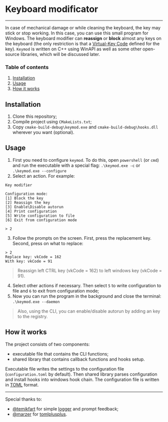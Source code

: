 # Keyboard modificator
---
In case of mechanical damage or while cleaning the keyboard, the key may stick or stop working.  In this case, you can use this small program for Windows.
The keyboard modifier can **reassign** or **block** almost any keys on the keyboard (the only restriction is that a [Virtual-Key Code](https://learn.microsoft.com/en-us/windows/win32/inputdev/virtual-key-codes) defined for the key).
`Keymod` is written on C++ using WinAPI as well as some other open-source libraries, which will be discussed later.

### Table of contents

1. [Installation](#installation)
2. [Usage](#usage)
3. [How it works](#how-it-works)

## Installation
1. Clone this repository;
2. Compile project using `CMakeLists.txt`;
3. Copy `cmake-build-debug\keymod.exe` and `cmake-build-debug\hooks.dll` wherever you want (optional).

## Usage
1. First you need to configure `keymod`. To do this, open `powershell` (or `cmd`) and run the executable with a special flag:
`.\keymod.exe -c` or `.\keymod.exe --configure`
2. Select an action. For example:
```
Key modifier

Configuration mode:
[1] Block the key
[2] Reassign the key
[3] Enable\Disable autorun
[4] Print configuration
[5] Write configuration to file
[6] Exit from configuration mode

> 2
```
3. Follow the prompts on the screen. First, press the replacement key. Second, press on what to replace:
```
> 2
Replace key: vkCode = 162
With key: vkCode = 91
```
> Reassign left CTRL key (vkCode = 162) to left windows key (vkCode = 91).
4. Select other actions if necessary. Then select `5` to write configuration to file and  `6` to exit from configuration mode;
5. Now you can run the program in the background and close the terminal:
`.\keymod.exe --daemon`
> Also, using the CLI, you can enable/disable autorun by adding an key to the registry.

## How it works
The project consists of two components:
- executable file that contains the CLI functions;
- shared library that contains callback functions and hooks setup.

Executable file writes the settings to the configuration file (`configuration.toml` by default). Then shared library parses configuration and install hooks into windows hook chain.
The configuration file is written in [TOML](https://toml.io/en/) format.

---
Special thanks to:
- [@temikfart](https://github.com/temikfart) for simple [logger](https://github.com/temikfart/logger) and prompt feedback;
- [@marzer](https://github.com/marzer) for [tomlplusplus](https://github.com/marzer/tomlplusplus).